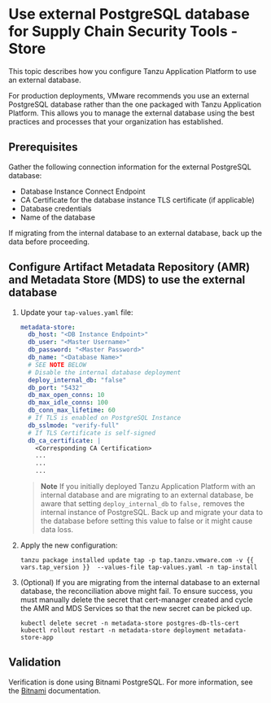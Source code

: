 # Use external PostgreSQL database for Supply Chain Security Tools - Store

This topic describes how you configure Tanzu Application Platform to use an
external database.

For production deployments, VMware recommends you use an external PostgreSQL database rather than the
one packaged with Tanzu Application Platform. This allows you to manage the external database using
the best practices and processes that your organization has established.

## <a id='prereqExtrenalDB'></a>Prerequisites

Gather the following connection information for the external PostgreSQL database:

- Database Instance Connect Endpoint
- CA Certificate for the database instance TLS certificate (if applicable)
- Database credentials
- Name of the database

If migrating from the internal database to an external database, back up the data before proceeding.

## Configure Artifact Metadata Repository (AMR) and Metadata Store (MDS) to use the external database

1. Update your `tap-values.yaml` file:

   ```yaml
   metadata-store: 
     db_host: "<DB Instance Endpoint>"
     db_user: "<Master Username>"
     db_password: "<Master Password>"
     db_name: "<Database Name>"
     # SEE NOTE BELOW
     # Disable the internal database deployment
     deploy_internal_db: "false"
     db_port: "5432"
     db_max_open_conns: 10
     db_max_idle_conns: 100
     db_conn_max_lifetime: 60
     # If TLS is enabled on PostgreSQL Instance
     db_sslmode: "verify-full"
     # If TLS Certificate is self-signed
     db_ca_certificate: |
       <Corresponding CA Certification>
       ...
       ...
       ...
   ```

   > **Note** If you initially deployed Tanzu Application Platform with an internal database and are migrating to an external database, be aware that setting `deploy_internal_db` to `false,`  removes the
   internal instance of PostgreSQL. Back up and migrate your data to the database before
   setting this value to false or it might cause data loss.

2. Apply the new configuration:

   ```console
   tanzu package installed update tap -p tap.tanzu.vmware.com -v {{ vars.tap_version }}  --values-file tap-values.yaml -n tap-install
   ```

3. (Optional) If you are migrating from the internal database to an external database, the
reconciliation above might fail. To ensure success, you must manually delete the secret that cert-manager created and cycle the AMR and MDS Services so that the new secret can be picked up.

   ```console
   kubectl delete secret -n metadata-store postgres-db-tls-cert
   kubectl rollout restart -n metadata-store deployment metadata-store-app
   ```

## Validation

Verification is done using Bitnami PostgreSQL. For more information, see the  [Bitnami](https://github.com/bitnami/charts/tree/main/bitnami/postgresql) documentation.
